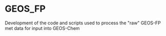 GEOS_FP
=======

Development of the code and scripts used to process the "raw" GEOS-FP met data for input into GEOS-Chem
